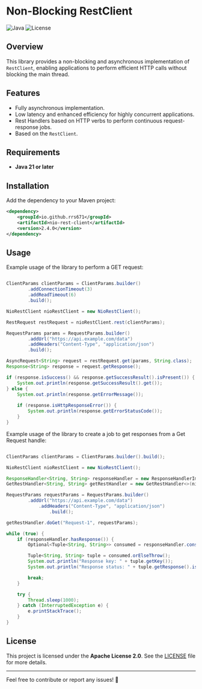 # Non-Blocking RestClient

![Java](https://img.shields.io/badge/Java-21+-blue) ![License](https://img.shields.io/badge/License-Apache_2.0-blue.svg)

## Overview

This library provides a non-blocking and asynchronous implementation of `RestClient`, enabling applications to perform efficient HTTP calls without blocking the main thread.

## Features
- Fully asynchronous implementation.
- Low latency and enhanced efficiency for highly concurrent applications.
- Rest Handlers based on HTTP verbs to perform continuous request-response jobs.
- Based on the `RestClient`.

## Requirements
- **Java 21 or later**

## Installation
Add the dependency to your Maven project:
```xml
<dependency>
    <groupId>io.github.rrs671</groupId>
    <artifactId>nio-rest-client</artifactId>
    <version>2.4.0</version>
</dependency>
```

## Usage
Example usage of the library to perform a GET request:

```java

ClientParams clientParams = ClientParams.builder()
        .addConnectionTimeout(3)
        .addReadTimeout(6)
        .build();

NioRestClient nioRestClient = new NioRestClient();

RestRequest restRequest = nioRestClient.rest(clientParams);

RequestParams params = RequestParams.builder()
        .addUrl("https://api.example.com/data")
        .addHeaders("Content-Type", "application/json")
        .build();

AsyncRequest<String> request = restRequest.get(params, String.class);
Response<String> response = request.getResponse();

if (response.isSuccess() && response.getSuccessResult().isPresent()) {
    System.out.println(response.getSuccessResult().get());
} else {
    System.out.println(response.getErrorMessage());
    
    if (response.isHttpResponseError()) {
        System.out.println(response.getErrorStatusCode());
    }
}

```

Example usage of the library to create a job to get responses from a Get Request handle:

``` java

ClientParams clientParams = ClientParams.builder().build();

NioRestClient nioRestClient = new NioRestClient();

ResponseHandler<String, String> responseHandler = new ResponseHandlerImpl<>(1, 4);
GetRestHandler<String, String> getRestHandler = new GetRestHandler<>(nioRestClient, clientParams, responseHandler, String.class);

RequestParams requestParams = RequestParams.builder()
        .addUrl("https://api.example.com/data")
            .addHeaders("Content-Type", "application/json")
                .build();

getRestHandler.doGet("Request-1", requestParams);

while (true) {
    if (responseHandler.hasResponse()) {
        Optional<Tuple<String, String>> consumed = responseHandler.consume();

        Tuple<String, String> tuple = consumed.orElseThrow();
        System.out.println("Response key: " + tuple.getKey());
        System.out.println("Response status: " + tuple.getResponse().isSuccess());

        break;
    }

    try {
        Thread.sleep(1000);
    } catch (InterruptedException e) {
        e.printStackTrace();
    }
}

```

## License
This project is licensed under the **Apache License 2.0**. See the [LICENSE](LICENSE) file for more details.

---

Feel free to contribute or report any issues! 🚀

